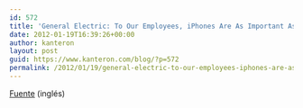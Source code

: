 ```yaml
---
id: 572
title: 'General Electric: To Our Employees, iPhones Are As Important As Light Bulbs'
date: 2012-01-19T16:39:26+00:00
author: kanteron
layout: post
guid: https://www.kanteron.com/blog/?p=572
permalink: /2012/01/19/general-electric-to-our-employees-iphones-are-as-important-as-light-bulbs/
---
```

<a title="https://www.cultofmac.com/141102/general-electric-to-our-employees-iphones-are-as-important-as-light-bulbs/" href="https://www.cultofmac.com/141102/general-electric-to-our-employees-iphones-are-as-important-as-light-bulbs/" target="_blank">Fuente</a> (inglés)